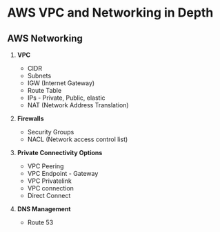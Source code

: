 # AWS VPC and Networking in Depth 

## AWS Networking 
1. **VPC**
    - CIDR
    - Subnets
    - IGW (Internet Gateway)
    - Route Table
    - IPs - Private, Public, elastic
    - NAT (Network Address Translation)

2. **Firewalls**
    - Security Groups
    - NACL (Network access control list)
 
3. **Private Connectivity Options**
    - VPC Peering 
    - VPC Endpoint - Gateway 
    - VPC Privatelink
    - VPC connection
    - Direct Connect 

4. **DNS Management**
    - Route 53
